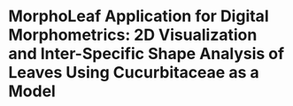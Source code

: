 # MorphoLeaf Application for Digital Morphometrics: 2D Visualization and Inter-Specific Shape Analysis of Leaves Using Cucurbitaceae as a Model
